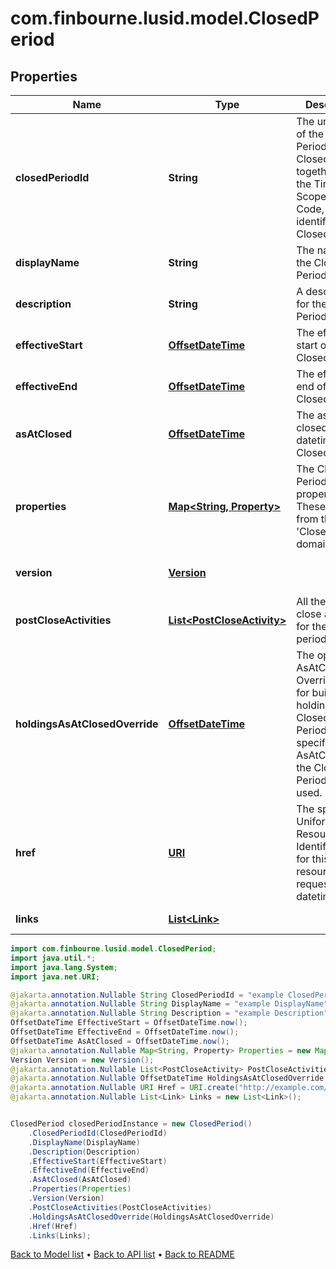 # com.finbourne.lusid.model.ClosedPeriod

## Properties

Name | Type | Description | Notes
------------ | ------------- | ------------- | -------------
**closedPeriodId** | **String** | The unique Id of the Closed Period. The ClosedPeriodId, together with the Timeline Scope and Code, uniquely identifies a Closed Period | [optional] [default to String]
**displayName** | **String** | The name of the Closed Period. | [optional] [default to String]
**description** | **String** | A description for the Closed Period. | [optional] [default to String]
**effectiveStart** | [**OffsetDateTime**](OffsetDateTime.md) | The effective start of the Closed Period | [optional] [default to OffsetDateTime]
**effectiveEnd** | [**OffsetDateTime**](OffsetDateTime.md) | The effective end of the Closed Period | [optional] [default to OffsetDateTime]
**asAtClosed** | [**OffsetDateTime**](OffsetDateTime.md) | The asAt closed datetime for the Closed Period | [optional] [default to OffsetDateTime]
**properties** | [**Map&lt;String, Property&gt;**](Property.md) | The Closed Periods properties. These will be from the &#39;ClosedPeriod&#39; domain. | [optional] [default to Map<String, Property>]
**version** | [**Version**](Version.md) |  | [optional] [default to Version]
**postCloseActivities** | [**List&lt;PostCloseActivity&gt;**](PostCloseActivity.md) | All the post close activities for the closed period. | [optional] [default to List<PostCloseActivity>]
**holdingsAsAtClosedOverride** | [**OffsetDateTime**](OffsetDateTime.md) | The optional AsAtClosed Override to use for building holdings in the Closed Period.If not specified, the AsAtClosed on the Closed Period will be used. | [optional] [default to OffsetDateTime]
**href** | [**URI**](URI.md) | The specific Uniform Resource Identifier (URI) for this resource at the requested asAt datetime. | [optional] [default to URI]
**links** | [**List&lt;Link&gt;**](Link.md) |  | [optional] [default to List<Link>]

```java
import com.finbourne.lusid.model.ClosedPeriod;
import java.util.*;
import java.lang.System;
import java.net.URI;

@jakarta.annotation.Nullable String ClosedPeriodId = "example ClosedPeriodId";
@jakarta.annotation.Nullable String DisplayName = "example DisplayName";
@jakarta.annotation.Nullable String Description = "example Description";
OffsetDateTime EffectiveStart = OffsetDateTime.now();
OffsetDateTime EffectiveEnd = OffsetDateTime.now();
OffsetDateTime AsAtClosed = OffsetDateTime.now();
@jakarta.annotation.Nullable Map<String, Property> Properties = new Map<String, Property>();
Version Version = new Version();
@jakarta.annotation.Nullable List<PostCloseActivity> PostCloseActivities = new List<PostCloseActivity>();
@jakarta.annotation.Nullable OffsetDateTime HoldingsAsAtClosedOverride = OffsetDateTime.now();
@jakarta.annotation.Nullable URI Href = URI.create("http://example.com/Href");
@jakarta.annotation.Nullable List<Link> Links = new List<Link>();


ClosedPeriod closedPeriodInstance = new ClosedPeriod()
    .ClosedPeriodId(ClosedPeriodId)
    .DisplayName(DisplayName)
    .Description(Description)
    .EffectiveStart(EffectiveStart)
    .EffectiveEnd(EffectiveEnd)
    .AsAtClosed(AsAtClosed)
    .Properties(Properties)
    .Version(Version)
    .PostCloseActivities(PostCloseActivities)
    .HoldingsAsAtClosedOverride(HoldingsAsAtClosedOverride)
    .Href(Href)
    .Links(Links);
```


[Back to Model list](../README.md#documentation-for-models) &#8226; [Back to API list](../README.md#documentation-for-api-endpoints) &#8226; [Back to README](../README.md)
